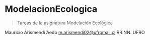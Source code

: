 # ModelacionEcologica


>Tareas de la asignatura Modelación Ecológica


Mauricio Arismendi Aedo
  m.arismendi02@ufromail.cl
  RR.NN. UFRO
